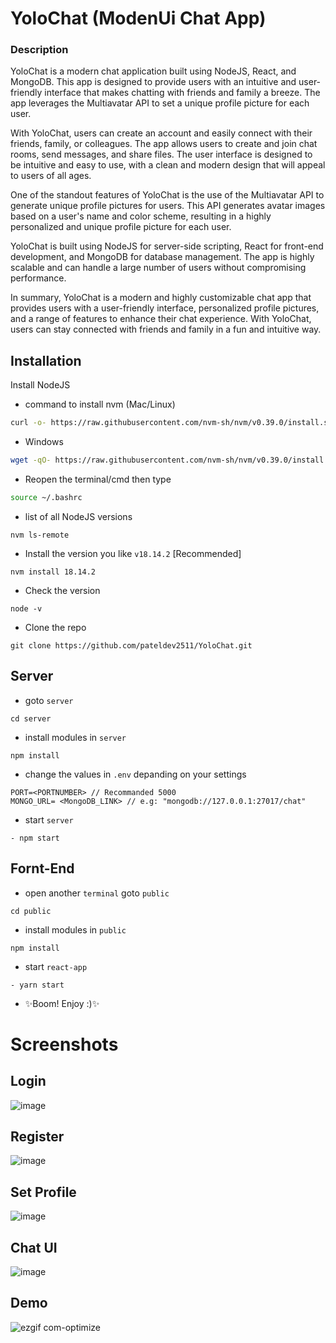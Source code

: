 # YoloChat (ModenUi Chat App)
### Description
YoloChat is a modern chat application built using NodeJS, React, and MongoDB. This app is designed to provide users with an intuitive and user-friendly interface that makes chatting with friends and family a breeze. The app leverages the Multiavatar API to set a unique profile picture for each user.

With YoloChat, users can create an account and easily connect with their friends, family, or colleagues. The app allows users to create and join chat rooms, send messages, and share files. The user interface is designed to be intuitive and easy to use, with a clean and modern design that will appeal to users of all ages.

One of the standout features of YoloChat is the use of the Multiavatar API to generate unique profile pictures for users. This API generates avatar images based on a user's name and color scheme, resulting in a highly personalized and unique profile picture for each user.

YoloChat is built using NodeJS for server-side scripting, React for front-end development, and MongoDB for database management. The app is highly scalable and can handle a large number of users without compromising performance.

In summary, YoloChat is a modern and highly customizable chat app that provides users with a user-friendly interface, personalized profile pictures, and a range of features to enhance their chat experience. With YoloChat, users can stay connected with friends and family in a fun and intuitive way.
## Installation

Install NodeJS 
- command to install nvm (Mac/Linux)
```sh
curl -o- https://raw.githubusercontent.com/nvm-sh/nvm/v0.39.0/install.sh | bash
```
- Windows
```sh
wget -qO- https://raw.githubusercontent.com/nvm-sh/nvm/v0.39.0/install.sh | bash
```
- Reopen the terminal/cmd then type
```sh
source ~/.bashrc
```
- list of all NodeJS versions 
```
nvm ls-remote
```
-  Install the version you like `v18.14.2` [Recommended]
```
nvm install 18.14.2
```
- Check the version
```
node -v
```
- Clone the repo
```
git clone https://github.com/pateldev2511/YoloChat.git
```
## Server
- goto `server`
```
cd server
```
- install modules in `server`
```
npm install
```
- change the values in `.env` depanding on your settings
```
PORT=<PORTNUMBER> // Recommanded 5000
MONGO_URL= <MongoDB_LINK> // e.g: "mongodb://127.0.0.1:27017/chat"
```
-  start `server`
```
- npm start
```
## Fornt-End
- open another `terminal` goto `public`
```
cd public
```
- install modules in `public`
```
npm install
```
-  start `react-app`
```
- yarn start
```
- ✨Boom! Enjoy :)✨


# Screenshots

## Login 

![image](https://user-images.githubusercontent.com/57655776/223529262-ddb254a4-a76e-47fa-81d2-de42820bab3f.png)

## Register

![image](https://user-images.githubusercontent.com/57655776/223529445-ce81b2bc-a451-41b0-b4dd-094454946a7b.png)

## Set Profile

![image](https://user-images.githubusercontent.com/57655776/223529830-da39e376-77ef-4e6b-99c5-09a18c2bc609.png)

## Chat UI

![image](https://user-images.githubusercontent.com/57655776/223530347-f673cdf0-2f70-4255-b6f5-3ccf4336cb55.png)

## Demo

![ezgif com-optimize](https://user-images.githubusercontent.com/57655776/223533547-11c5aea2-6cb8-49be-b1ee-f972d6198e99.gif)

